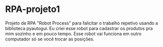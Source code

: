 # RPA-projeto1
Projeto de RPA "Robot Process" para falicitar o trabalho repetivo usando a biblioteca pyautogui.
Eu criei esse robot para cadastrar os  produtos  pra mim sozinho e em pouco tempo.
Esse robot vai funciona em  outro computador só se você trocar as posições.
